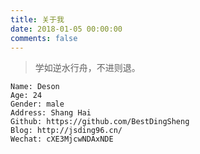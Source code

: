 ```yaml
---
title: 关于我
date: 2018-01-05 00:00:00
comments: false
---
```



> 学如逆水行舟，不进则退。


```
Name: Deson
Age: 24
Gender: male
Address: Shang Hai
Github: https://github.com/BestDingSheng
Blog: http://jsding96.cn/
Wechat: cXE3MjcwNDAxNDE

```



<!-- ## 个人信息

- 常用昵称: 丁盛 丁丁丁盛 Deson 胖丁
- 所在城市: 上海
- 年龄: 24
- 星座: 天秤座
- 职业: 前端工程师
- 工作单位: 众安保险
- 微信号: cXE3MjcwNDAxNDE=

## 个人技能

- Html
- Css
- JavaScript
- Node
- React
- Vue -->
